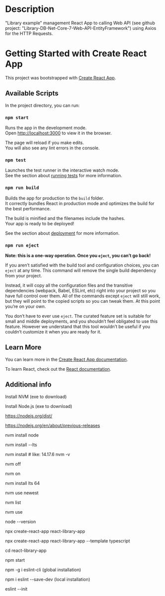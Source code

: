 # Description

"Library example" management React App to calling Web API (see github project: "Library-DB-Net-Core-7-Web-API-EntityFramework") using Axios for the HTTP Requests.

# Getting Started with Create React App

This project was bootstrapped with [Create React App](https://github.com/facebook/create-react-app).

## Available Scripts

In the project directory, you can run:

### `npm start`

Runs the app in the development mode.\
Open [http://localhost:3000](http://localhost:3000) to view it in the browser.

The page will reload if you make edits.\
You will also see any lint errors in the console.

### `npm test`

Launches the test runner in the interactive watch mode.\
See the section about [running tests](https://facebook.github.io/create-react-app/docs/running-tests) for more information.

### `npm run build`

Builds the app for production to the `build` folder.\
It correctly bundles React in production mode and optimizes the build for the best performance.

The build is minified and the filenames include the hashes.\
Your app is ready to be deployed!

See the section about [deployment](https://facebook.github.io/create-react-app/docs/deployment) for more information.

### `npm run eject`

**Note: this is a one-way operation. Once you `eject`, you can’t go back!**

If you aren’t satisfied with the build tool and configuration choices, you can `eject` at any time. This command will remove the single build dependency from your project.

Instead, it will copy all the configuration files and the transitive dependencies (webpack, Babel, ESLint, etc) right into your project so you have full control over them. All of the commands except `eject` will still work, but they will point to the copied scripts so you can tweak them. At this point you’re on your own.

You don’t have to ever use `eject`. The curated feature set is suitable for small and middle deployments, and you shouldn’t feel obligated to use this feature. However we understand that this tool wouldn’t be useful if you couldn’t customize it when you are ready for it.

## Learn More

You can learn more in the [Create React App documentation](https://facebook.github.io/create-react-app/docs/getting-started).

To learn React, check out the [React documentation](https://reactjs.org/).

## Additional info

Install NVM (exe to download)

Install Node.js (exe to download)

https://nodejs.org/dist/

https://nodejs.org/en/about/previous-releases

nvm install node

nvm install --lts

nvm install <version> # like: 14.17.6
nvm -v

nvm off

nvm on

nvm install lts 64

nvm use newest

nvm list

nvm use

node --version

npx create-react-app react-library-app

npx create-react-app react-library-app --template typescript

cd react-library-app

npm start

npm -g i eslint-cli (global installation)

npm i eslint --save-dev (local installation)

eslint --init

